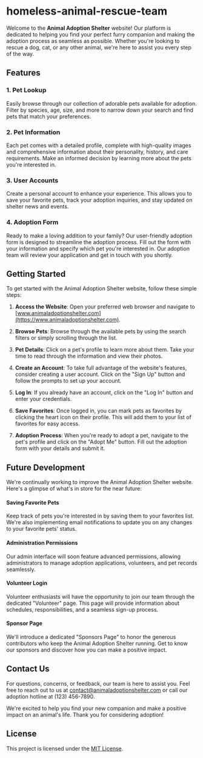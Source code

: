 # homeless-animal-rescue-team

Welcome to the **Animal Adoption Shelter** website! Our platform is dedicated to helping you find your perfect furry companion and making the adoption process as seamless as possible. Whether you're looking to rescue a dog, cat, or any other animal, we're here to assist you every step of the way.

## Features

### 1. Pet Lookup
Easily browse through our collection of adorable pets available for adoption. Filter by species, age, size, and more to narrow down your search and find pets that match your preferences.

### 2. Pet Information
Each pet comes with a detailed profile, complete with high-quality images and comprehensive information about their personality, history, and care requirements. Make an informed decision by learning more about the pets you're interested in.

### 3. User Accounts
Create a personal account to enhance your experience. This allows you to save your favorite pets, track your adoption inquiries, and stay updated on shelter news and events.

### 4. Adoption Form
Ready to make a loving addition to your family? Our user-friendly adoption form is designed to streamline the adoption process. Fill out the form with your information and specify which pet you're interested in. Our adoption team will review your application and get in touch with you shortly.

## Getting Started

To get started with the Animal Adoption Shelter website, follow these simple steps:

1. **Access the Website**: Open your preferred web browser and navigate to [www.animaladoptionshelter.com](https://www.animaladoptionshelter.com).

2. **Browse Pets**: Browse through the available pets by using the search filters or simply scrolling through the list.

3. **Pet Details**: Click on a pet's profile to learn more about them. Take your time to read through the information and view their photos.

4. **Create an Account**: To take full advantage of the website's features, consider creating a user account. Click on the "Sign Up" button and follow the prompts to set up your account.

5. **Log In**: If you already have an account, click on the "Log In" button and enter your credentials.

6. **Save Favorites**: Once logged in, you can mark pets as favorites by clicking the heart icon on their profile. This will add them to your list of favorites for easy access.

7. **Adoption Process**: When you're ready to adopt a pet, navigate to the pet's profile and click on the "Adopt Me" button. Fill out the adoption form with your details and submit it.

## Future Development

We're continually working to improve the Animal Adoption Shelter website. Here's a glimpse of what's in store for the near future:

#### Saving Favorite Pets
Keep track of pets you're interested in by saving them to your favorites list. We're also implementing email notifications to update you on any changes to your favorite pets' status.

#### Administration Permissions
Our admin interface will soon feature advanced permissions, allowing administrators to manage adoption applications, volunteers, and pet records seamlessly.

#### Volunteer Login
Volunteer enthusiasts will have the opportunity to join our team through the dedicated "Volunteer" page. This page will provide information about schedules, responsibilities, and a seamless sign-up process.

#### Sponsor Page
We'll introduce a dedicated "Sponsors Page" to honor the generous contributors who keep the Animal Adoption Shelter running. Get to know our sponsors and discover how you can make a positive impact.

## Contact Us

For questions, concerns, or feedback, our team is here to assist you. Feel free to reach out to us at [contact@animaladoptionshelter.com](mailto:contact@animaladoptionshelter.com) or call our adoption hotline at (123) 456-7890.

We're excited to help you find your new companion and make a positive impact on an animal's life. Thank you for considering adoption!

## License

This project is licensed under the [MIT License](LICENSE).

